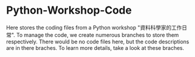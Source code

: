 # Python-Workshop-Code
Here stores the coding files from a Python workshop "資料科學家的工作日常". To manage the code, we create numerous branches to store them respectively. There would be no code files here, but the code descriptions are in there braches. To learn more details, take a look at these braches.
